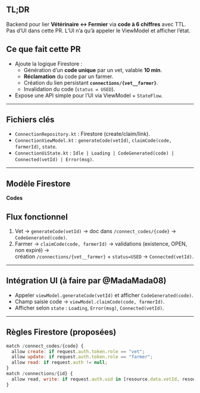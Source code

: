 ## TL;DR
Backend pour lier **Vétérinaire ↔️ Fermier** via **code à 6 chiffres** avec TTL.  
Pas d’UI dans cette PR. L’UI n’a qu’à appeler le ViewModel et afficher l’état.

## Ce que fait cette PR
- Ajoute la logique Firestore :
    - Génération d’un **code unique** par un vet, valable **10 min**.
    - **Réclamation** du code par un farmer.
    - Création du lien persistant **`connections/{vet__farmer}`**.
    - Invalidation du code (`status = USED`).
- Expose une API simple pour l’UI via ViewModel + `StateFlow`.

---

## Fichiers clés
- `ConnectionRepository.kt` : Firestore (create/claim/link).
- `ConnectionViewModel.kt` : `generateCode(vetId)`, `claimCode(code, farmerId)`, `state`.
- `ConnectionUiState.kt` : `Idle | Loading | CodeGenerated(code) | Connected(vetId) | Error(msg)`.

---

## Modèle Firestore
**Codes**


## Flux fonctionnel
1) Vet → `generateCode(vetId)` → doc dans `/connect_codes/{code}` → `CodeGenerated(code)`.
2) Farmer → `claimCode(code, farmerId)` → validations (existence, OPEN, non expiré) →  
   création `/connections/{vet__farmer}` + `status=USED` → `Connected(vetId)`.

---

## Intégration UI (à faire par @MadaMada08)
- Appeler `viewModel.generateCode(vetId)` et afficher `CodeGenerated(code)`.
- Champ saisie code → `viewModel.claimCode(code, farmerId)`.
- Afficher selon `state` : `Loading`, `Error(msg)`, `Connected(vetId)`.

---

## Règles Firestore (proposées)
```javascript
match /connect_codes/{code} {
  allow create: if request.auth.token.role == "vet";
  allow update: if request.auth.token.role == "farmer";
  allow read: if request.auth != null;
}
match /connections/{id} {
  allow read, write: if request.auth.uid in [resource.data.vetId, resource.data.farmerId];
}